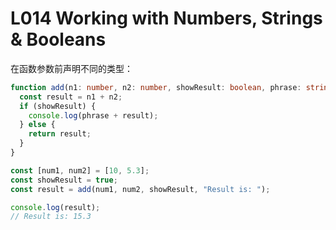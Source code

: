 # L014 Working with Numbers, Strings & Booleans



在函数参数前声明不同的类型：

```ts
function add(n1: number, n2: number, showResult: boolean, phrase: string) {
  const result = n1 + n2;
  if (showResult) {
    console.log(phrase + result);
  } else {
    return result;
  }
}

const [num1, num2] = [10, 5.3];
const showResult = true;
const result = add(num1, num2, showResult, "Result is: ");

console.log(result);
// Result is: 15.3
```

